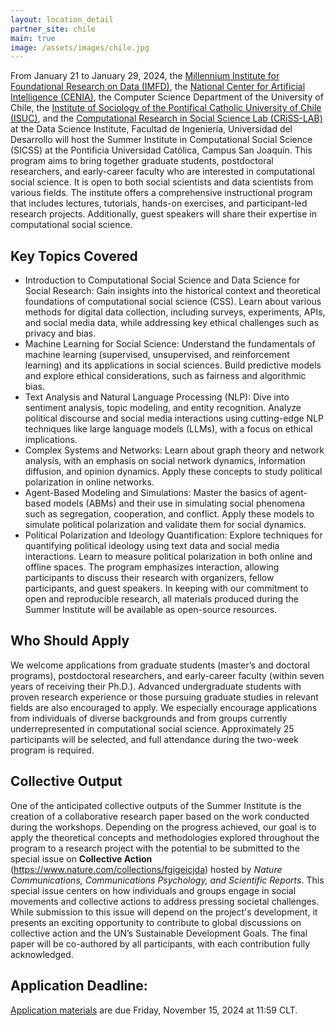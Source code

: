 ```yaml
---
layout: location_detail
partner_site: chile
main: true
image: /assets/images/chile.jpg
---
```


From January 21 to January 29, 2024, the [Millennium Institute for Foundational Research on Data (IMFD)](https://imfd.cl/), the [National Center for Artificial Intelligence (CENIA)](https://www.cenia.cl/), the Computer Science Department of the University of Chile, the [Institute of Sociology of the Pontifical Catholic University of Chile (ISUC)]( https://sociologia.uc.cl/), and the [Computational Research in Social Science Lab (CRiSS-LAB)](https://criss-lab.com/) at the Data Science Institute, Facultad de Ingeniería, Universidad del Desarrollo will host the Summer Institute in Computational Social Science (SICSS) at the Pontificia Universidad Católica, Campus San Joaquín. This program aims to bring together graduate students, postdoctoral researchers, and early-career faculty who are interested in computational social science. It is open to both social scientists and data scientists from various fields.
The institute offers a comprehensive instructional program that includes lectures, tutorials, hands-on exercises, and participant-led research projects. Additionally, guest speakers will share their expertise in computational social science. 


## Key Topics Covered
- Introduction to Computational Social Science and Data Science for Social Research: Gain insights into the historical context and theoretical foundations of computational social science (CSS). Learn about various methods for digital data collection, including surveys, experiments, APIs, and social media data, while addressing key ethical challenges such as privacy and bias.
- Machine Learning for Social Science: Understand the fundamentals of machine learning (supervised, unsupervised, and reinforcement learning) and its applications in social sciences. Build predictive models and explore ethical considerations, such as fairness and algorithmic bias.
- Text Analysis and Natural Language Processing (NLP): Dive into sentiment analysis, topic modeling, and entity recognition. Analyze political discourse and social media interactions using cutting-edge NLP techniques like large language models (LLMs), with a focus on ethical implications.
- Complex Systems and Networks: Learn about graph theory and network analysis, with an emphasis on social network dynamics, information diffusion, and opinion dynamics. Apply these concepts to study political polarization in online networks.
- Agent-Based Modeling and Simulations: Master the basics of agent-based models (ABMs) and their use in simulating social phenomena such as segregation, cooperation, and conflict. Apply these models to simulate political polarization and validate them for social dynamics.
- Political Polarization and Ideology Quantification: Explore techniques for quantifying political ideology using text data and social media interactions. Learn to measure political polarization in both online and offline spaces.
The program emphasizes interaction, allowing participants to discuss their research with organizers, fellow participants, and guest speakers. In keeping with our commitment to open and reproducible research, all materials produced during the Summer Institute will be available as open-source resources.


## Who Should Apply
We welcome applications from graduate students (master’s and doctoral programs), postdoctoral researchers, and early-career faculty (within seven years of receiving their Ph.D.). Advanced undergraduate students with proven research experience or those pursuing graduate studies in relevant fields are also encouraged to apply. We especially encourage applications from individuals of diverse backgrounds and from groups currently underrepresented in computational social science. Approximately 25 participants will be selected, and full attendance during the two-week program is required.

## Collective Output
One of the anticipated collective outputs of the Summer Institute is the creation of a collaborative research paper based on the work conducted during the workshops. Depending on the progress achieved, our goal is to apply the theoretical concepts and methodologies explored throughout the program to a research project with the potential to be submitted to the special issue on **Collective Action** (https://www.nature.com/collections/fgigeicjda) hosted by *Nature Communications, Communications Psychology, and Scientific Reports*. This special issue centers on how individuals and groups engage in social movements and collective actions to address pressing societal challenges. While submission to this issue will depend on the project's development, it presents an exciting opportunity to contribute to global discussions on collective action and the UN’s Sustainable Development Goals. The final paper will be co-authored by all participants, with each contribution fully acknowledged.

## Application Deadline: 
[Application materials](https://sicss.io/2024/chile/apply) are due Friday, November 15, 2024 at 11:59 CLT.
